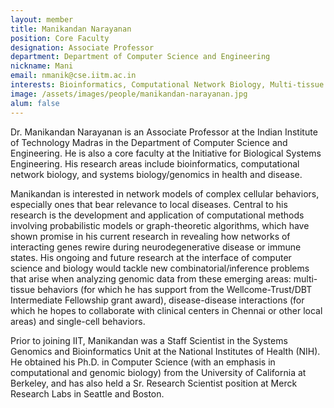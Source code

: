 ```yaml
---
layout: member
title: Manikandan Narayanan
position: Core Faculty
designation: Associate Professor
department: Department of Computer Science and Engineering
nickname: Mani
email: nmanik@cse.iitm.ac.in
interests: Bioinformatics, Computational Network Biology, Multi-tissue Genomics, Single-cell Analysis
image: /assets/images/people/manikandan-narayanan.jpg
alum: false
---
```

Dr. Manikandan Narayanan is an Associate Professor at the Indian Institute of Technology Madras in the Department of Computer Science and Engineering. He is also a core faculty at the Initiative for Biological Systems Engineering. His research areas include bioinformatics, computational network biology, and systems biology/genomics in health and disease.

Manikandan is interested in network models of complex cellular behaviors, especially ones that bear relevance to local diseases. Central to his research is the development and application of computational methods involving probabilistic models or graph-theoretic algorithms, which have shown promise in his current research in revealing how networks of interacting genes rewire during neurodegenerative disease or immune states. His ongoing and future research at the interface of computer science and biology would tackle new combinatorial/inference problems that arise when analyzing genomic data from these emerging areas: multi-tissue behaviors (for which he has support from the Wellcome-Trust/DBT Intermediate Fellowship grant award), disease-disease interactions (for which he hopes to collaborate with clinical centers in Chennai or other local areas) and single-cell behaviors.

Prior to joining IIT, Manikandan was a Staff Scientist in the Systems Genomics and Bioinformatics Unit at the National Institutes of Health (NIH). He obtained his Ph.D. in Computer Science (with an emphasis in computational and genomic biology) from the University of California at Berkeley, and has also held a Sr. Research Scientist position at Merck Research Labs in Seattle and Boston.

[National Institutes of Health)]: https://www.nih.gov/
[Merck Research Labs]: http://www.merck.com/research/mrl-labs.html
[UC Berkeley]: http://www.berkeley.edu/
